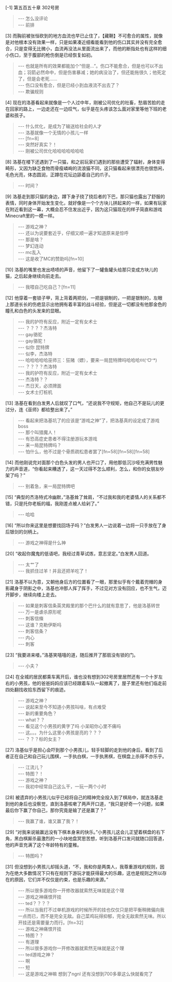 
[-1] 第五百五十章 302号房
>--- 怎么没评论<br>
>--- 前排<br>

[3] 而胸前被张恒砍到的地方血流也早已止住了，【藏鞘】不可愈合的属性，就像是对他根本没有效果一样，只是如果凑近细看能看到他的伤口其实并没有完全愈合，只是变得无比微小，血流再没法从里面流出来了，而他的断指处也有这样的细小伤口，至于腹部的枪伤倒是已经恢复如初。
>--- 也就是所有的效果都能加个“但是…”。伤口不能愈合，但是也可以不出血；羽箭必然命中，但是伤害暴减；她的病没治了，但还能拖很久；他死定了，但是会老死……<br>
>--- 伤口没有愈合，但是已经小到血液流不出去了？<br>
>--- 欺骗规则<br>

[4] 现在的洛基看起来就像是一个人过中年，刚被公司优化的社畜，愁眉苦脸的走在回家的路上，一边走还在一边叹气，似乎是在头疼该怎么面对家里等他下班的老婆和孩子。
>--- 什么优化，是成为了输送给社会的人才<br>
>--- 洛基就像一个无情的小孩儿一样<br>
>--- [fn=8]<br>
>--- 突然好真实？！<br>
>--- 刚被公司优化哈哈哈哈哈哈哈<br>

[8] 洛基在楼下还遇到了一只猫，和之前玩家们遇到的那些遭受了辐射，身体变得畸形，又因为缺乏食物而骨瘦嶙峋的流浪猫不同，这只猫看起来很漂亮也很悠闲，毛色光亮，体态圆润，正蹲在花坛边舔着自己的爪子。
>--- 时间？<br>

[9] 洛基走到那只猫的身边，蹲下身子挠了挠后者的下巴，那只猫也露出了舒服的表情，同时身体开始发生变化，就好像是一个个方块儿拼起来的一样，如果有玩家在附近看到这一幕，大概会忍不住发出近乎，因为这只猫现在的样子简直和游戏Minecraft里的一模一样。
>--- 游戏之神？<br>
>--- 还以为说要套近乎，仔细又顺一遍才知道原来是惊呼<br>
>--- 那是啥？<br>
>--- 梦幻连动<br>
>--- mc乱入<br>
>--- 这是收了MC的赞助吗[fn=10]<br>

[10] 洛基的嘴里也发出啧啧的声音，他留下了一罐鱼罐头给那只变成方块儿的猫，之后起身继续向前走去。
>--- 我喂自己吃自己？[fn=11]<br>

[12] 他穿着一套锁子甲，背上背着两把剑，一把是钢制的，一把是银制的，左眼上那道长长的伤疤显示出他拥有着丰富的战斗经验，但是这一切都没有他那金色的瞳孔和白色的头发来的显眼。
>--- 我的护符有反应，附近一定有女术士<br>
>--- ？？？？杰洛特<br>
>--- gay骆驼<br>
>--- gay骆驼！<br>
>--- 似你 昆特牌<br>
>--- 似李，杰洛特<br>
>--- 哈哈哈哈哈巫师三：狂赌（嫖），要来一局昆特牌吗哈哈哈ꉂꉂ(ᵔᗜᵔ*)<br>
>--- ？？？？杰洛特<br>
>--- 我的护符有反应，附近一定有女术士<br>
>--- 杰洛特？？<br>
>--- 杰日天，必须牌面<br>
>--- 女术士打桩机<br>

[13] 洛基在看到白发男人后就叹了口气，“还说我不守规矩，他自己不是玩儿的更过分，连《巫师》都给整出来了。”
>--- 看起来把洛基坑了的应该是“游戏之神”了，把洛基真的设定成了游戏boss<br>
>--- 那个叫猎魔人！<br>
>--- 有恐高症史患者不得注册游玩本游戏<br>
>--- 来一局昆特牌吗？<br>
>--- 怕什么，他不过是个骨质疏松患者罢了[fn=58][fn=58][fn=58]<br>

[14] 而他刚说完对面那个白色头发的男人也开口了，用他那低沉沙哑充满男性魅力的声音道，“你看起来糟透了，这一天过得不怎么顺利，怎么，和你的女朋友吵架了吗？”
>--- 别着急，来一局昆特牌吧<br>

[15] “典型的杰洛特式冷幽默，”洛基耸了耸肩，“不过我和我的老婆情人的关系都不错，只是托你老板的福，我刚差点被人给剁了。”
>--- 哈哈<br>

[16] “所以你来这里是想要找回场子吗？”白发男人一边说着一边将一只手放在了身后银剑的剑柄上。
>--- 游戏之神得是什么神<br>

[20] “收起你魔鬼的低语吧，我经过青草试炼，意志坚定。”白发男人回道。
>--- 太艹了<br>
>--- 我抓住过羊！并且还把羊吃了！<br>

[21] 洛基不以为意，又朝他身后方的位置看了一眼，那里似乎有个戴着兜帽的身影藏身于阴影之中，洛基也冲那人挥了挥手，不过见对方没有回应，也不生气，迈开脚步，继续向楼上走去。
>--- 如果是刺客信条英灵殿里的那个巴什么的就有意思了，他是洛基转世<br>
>--- 万一是虐杀原形呢<br>
>--- 刺客信條<br>
>--- 这谁？克勒伊斯吗<br>
>--- 刺客信条？<br>
>--- 内心<br>
>--- 刺客<br>

[23] “我要进来喽。”洛基笑嘻嘻的道，随后推开了那扇没有锁的门。
>--- 小夫？<br>

[24] 在全城的居民都乘车离开后，谁也没有想到302号房里居然还有一个十岁左右的小男孩，他的爸爸妈妈应该已经跟着车队一起撤离了，屋子里还有他们临走前四处翻找收拾东西留下的痕迹。
>--- 游戏之神？<br>
>--- 说起来至今不知道小男孩叫啥，有点难受<br>
>--- 新的重要角色？<br>
>--- what？？<br>
>--- 看见这个小男孩的黄字了吗 小呆昭你心里不痛吗<br>
>--- 这。。。为什么这里小男孩是亮的？？？<br>
>--- ？？？标的女主？<br>

[27] 洛基似乎是担心会吓到那个小男孩儿，轻手轻脚的走到他的身后，看到了后者正在自己和自己玩儿围棋，一手执白棋，一手执黑棋，在棋盘上杀得不亦乐乎。
>--- 江流儿？<br>
>--- 特图？！<br>
>--- 游戏之神？<br>
>--- 我初中经常自己这么干，一玩一两个小时<br>

[28] 被遗弃的小男孩儿似乎已经将自己的精神完全投入到了棋局中，就连洛基走到他的身后也没察觉，直到洛基咳嗽了两声开口道，“我只是好奇一个问题，如果最后你下赢了你自己，那你究竟是输了还是赢了？”
>--- 我赢了谁，谁又赢了我？！<br>

[29] “对我来说输赢远没有下棋本身来的快乐。”小男孩儿这会儿正望着棋盘的右下角，黑白棋厮杀最激烈的一小块地盘冥思苦想，听到洛基开口发问就随口回答道，他的声音充满了这个年龄特有的童稚。
>--- 特图吗？<br>

[31] 但没想到小男孩儿却摇头道，“不，我和你是两类人，我尊重游戏的规则，因为在绝大多数情况下只有在规则下游玩才能获得最大的乐趣，这也是规则之所以存在的原因，它们并不仅仅是约束，也是乐趣的来源。”
>--- 所以很多游戏你一开修改器就索然无味就是这个理<br>
>--- 游戏之神痛恨开挂<br>
>--- ted？？？？<br>
>--- 所以当我打不过单机游戏的时候所开的挂也仅仅只是把平衡稍微偏向我一点而已，而不是完全无敌。自己菜鸡玩得抑郁，完全无敌索然无味。所以开挂还是需要量力而行。[fn=32]<br>
>--- 游戏之神痛恨开挂<br>
>--- 特图？？<br>
>--- 有道理<br>
>--- 所以很多游戏你一开修改器就索然无味就是这个理<br>
>--- ted游戏之神？<br>
>--- 啊<br>
>--- 短<br>
>--- 这是游戏之神嘛  想到了ngnl 还有没想到700多章这么快就看完了<br>
